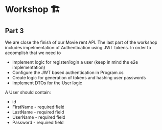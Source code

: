 # Workshop 🏗️
## Part 3
We are close the finish of our Movie rent API. The last part of the workshop includes impelmentation of Authentication using JWT tokens.
In order to accomplish that we need to

* Implement logic for register/login a user (keep in mind the e2e implementation)
* Configure the JWT based authentication in Program.cs
* Create logic for generation of tokens and hashing user passwords
* Implement DTOs for the User logic

A User should contain:
* id
* FirstName - required field
* LastName - required field
* UserName - required field
* Password - required field



